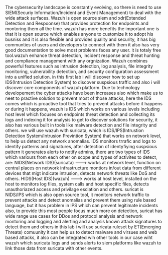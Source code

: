 The cybersecurity landscape is constantly evolving, so there is need to use SIEM(Securiy Information/Incident and Event Management) to deal with the wide attack surfaces.
Wazuh is open source siem and xdr(Extended Detection and Respoonse) that provides protection for endpoints and montoring them all the time. wazuh has more benefits the important one is that it is 
open source which enables anyone to customize it to adopt his busniss and it is also flexible and provides quality and security, it has big communties of users 
and developers to connect with them it also has very good documentation to solve most problems faces any user. it is totaly free tool.wazuh enhance threat detection, incident response
and threat hunting and compliance management with any orgnization. Wazuh combines powerful features such as intrusion detection, log analysis, file integrity monitoring, 
vulnerability detection, and security configuration assessment into a unified solution.
in this first lab i will discover how to set up IDS(Intrusion Detection System) to discover suspsious traffic and also i will discover core components of wazuh platform.
Due to technology developement the cyber attacks have been increases also which make us to neet to practive solution to prevent most of those attacks, here the IDS comes which is proactive 
tool that tries to prevent attacks before it happens or during it happens, wazuh is IDS which works on various levels including host level which focuses on endpoints threat detection and collecting its logs and
indexing it for analysis to get to discover solutions for security, it also has various built in tools like malware detection and file integrity and others.
we will use wazuh with suricata, which is IDS/IPS(Intrustion Detection System/Intrusion Previntion System) that works on network level, to help us detect any network anomalias.
IDS monitors trrafic and logs to identify  patterns and signatures, after detection of identyfiying suspsious pattern it generates alerts to notify admins, there are two types of IDS which variours from each other
on scope and types of activites to detect, are:
  NIDS(Network IDS)(suricata) ---> works at network level, function on central places on network infrastructure montiors in/out data from different devices that migt indicate intrusion, detects network threats like DoS and others.
  HIDS(Host IDS)(wazuh) ---> works at host level, installed on the host to monitors log files, system calls and host specific files, detects unauthoriazed access and privilage esclation and others.
suricat is NIDS/IPS which is also open source tool, it monitors network traffic to prevent attacks and detect anomalias and prevent them using rule based language, but it has problem in IPS which can prevent 
legitimate incidents also, to provide this most people focus much more on detection, suricat has wide range use cases for DDos and protocol analysis and network montoring and logging and alerting and
analysis known attack signatures to detect them and others in this lab i will use suricata ruleset by ET(Emerging Threats) comuunity  it can help us to detect malware and virsues and web based attacks,
it also can be integrated wih other tools in our case wiht wazuh which suricata logs and sends alerts to siem platforms like wazuh to link those data from suricata with other events.
